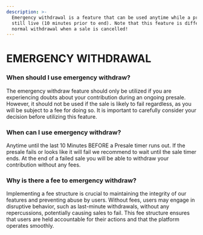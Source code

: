 ```yaml
---
description: >-
  Emergency withdrawal is a feature that can be used anytime while a presale is
  still live (10 minutes prior to end). Note that this feature is different from
  normal withdrawal when a sale is cancelled!
---
```


# EMERGENCY WITHDRAWAL

### When should I use emergency withdraw?

The emergency withdraw feature should only be utilized if you are experiencing doubts about your contribution during an ongoing presale. However, it should not be used if the sale is likely to fail regardless, as you will be subject to a fee for doing so. It is important to carefully consider your decision before utilizing this feature.

### When can I use emergency withdraw?

Anytime until the last 10 Minutes BEFORE a Presale timer runs out. If the presale fails or looks like it will fail we recommend to wait until the sale timer ends. At the end of a failed sale you will be able to withdraw your contribution without any fees.

### Why is there a fee to emergency withdraw?

Implementing a fee structure is crucial to maintaining the integrity of our features and preventing abuse by users. Without fees, users may engage in disruptive behavior, such as last-minute withdrawals, without any repercussions, potentially causing sales to fail. This fee structure ensures that users are held accountable for their actions and that the platform operates smoothly.

